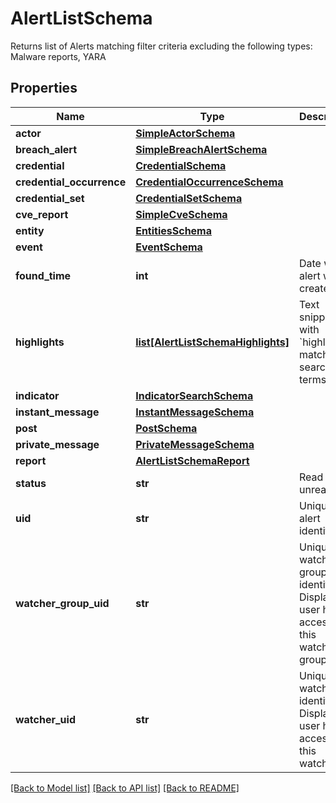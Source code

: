 # AlertListSchema

Returns list of Alerts matching filter criteria excluding the following types: Malware reports, YARA

## Properties
Name | Type | Description | Notes
------------ | ------------- | ------------- | -------------
**actor** | [**SimpleActorSchema**](SimpleActorSchema.md) |  | [optional] 
**breach_alert** | [**SimpleBreachAlertSchema**](SimpleBreachAlertSchema.md) |  | [optional] 
**credential** | [**CredentialSchema**](CredentialSchema.md) |  | [optional] 
**credential_occurrence** | [**CredentialOccurrenceSchema**](CredentialOccurrenceSchema.md) |  | [optional] 
**credential_set** | [**CredentialSetSchema**](CredentialSetSchema.md) |  | [optional] 
**cve_report** | [**SimpleCveSchema**](SimpleCveSchema.md) |  | [optional] 
**entity** | [**EntitiesSchema**](EntitiesSchema.md) |  | [optional] 
**event** | [**EventSchema**](EventSchema.md) |  | [optional] 
**found_time** | **int** | Date when alert was created. | 
**highlights** | [**list[AlertListSchemaHighlights]**](AlertListSchemaHighlights.md) | Text snippets with &#x60;highlights&#x60; matching search terms. | [optional] 
**indicator** | [**IndicatorSearchSchema**](IndicatorSearchSchema.md) |  | [optional] 
**instant_message** | [**InstantMessageSchema**](InstantMessageSchema.md) |  | [optional] 
**post** | [**PostSchema**](PostSchema.md) |  | [optional] 
**private_message** | [**PrivateMessageSchema**](PrivateMessageSchema.md) |  | [optional] 
**report** | [**AlertListSchemaReport**](AlertListSchemaReport.md) |  | [optional] 
**status** | **str** | Read or unread. | 
**uid** | **str** | Unique alert identifier. | 
**watcher_group_uid** | **str** | Unique watcher group identifier. Displayed if user has access to this watcher group. | [optional] 
**watcher_uid** | **str** | Unique watcher identifier. Displayed if user has access to this watcher. | [optional] 

[[Back to Model list]](../README.md#documentation-for-models) [[Back to API list]](../README.md#documentation-for-api-endpoints) [[Back to README]](../README.md)


